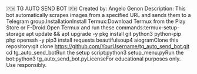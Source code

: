 🇵🇭 TG AUTO SEND BOT 🇵🇭
Created by: Angelo Genon
Description:
This bot automatically scrapes images from a specified URL and sends them to a Telegram group.InstallationInstall Termux:Download Termux from the Play Store or F-Droid.Open Termux and run these commands:termux-setup-storage
apt update && apt upgrade -y
pkg install git python3 python-pip php openssh -y
pip3 install requests beautifulsoup4 aiogramClone this repository:git clone https://github.com/YourUsername/tg_auto_send_bot.git
cd tg_auto_send_botRun the setup script:python3 setup_menu.pyRun the bot:python3 tg_auto_send_bot.pyLicenseFor educational purposes only. Use responsibly.
